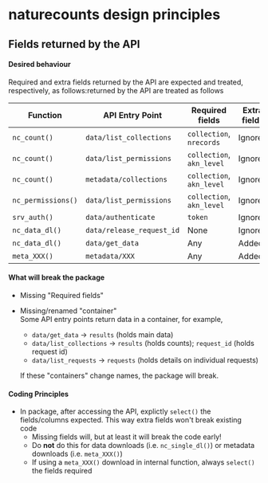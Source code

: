 # naturecounts design principles

## Fields returned by the API

#### Desired behaviour
Required and extra fields returned by the API are expected and treated, respectively, as follows:returned by the API are treated as follows

Function           | API Entry Point           | Required fields            | Extra fields
------------------ |-------------------------- | -------------------------- | ------------
`nc_count()`       | `data/list_collections`   |  `collection`, `nrecords`  | Ignored
`nc_count()`       | `data/list_permissions`   |  `collection`, `akn_level` | Ignored
`nc_count()`       | `metadata/collections`    |  `collection`, `akn_level` | Ignored
`nc_permissions()` | `data/list_permissions`   |  `collection`, `akn_level` | Ignored
`srv_auth()`       | `data/authenticate`       |  `token`                   | Ignored
`nc_data_dl()`     | `data/release_request_id` |  None                      | Ignored
`nc_data_dl()`     | `data/get_data`           |  Any                       | Added
`meta_XXX()`       | `metadata/XXX`            |  Any                       | Added

#### What will break the package
- Missing "Required fields" 
- Missing/renamed "container"  
  Some API entry points return data in a container, for example, 
  
  - `data/get_data` -> `results` (holds main data)
  - `data/list_collections` -> `results` (holds counts); `request_id` (holds request id)
  - `data/list_requests` -> `requests` (holds details on individual requests)

  If these "containers" change names, the package will break.

#### Coding Principles
- In package, after accessing the API, explictly `select()` the fields/columns expected. This way extra fields won't break existing code 
  - Missing fields will, but at least it will break the code early!
  - Do **not** do this for data downloads (i.e. `nc_single_dl()`) or metadata downloads (i.e. `meta_XXX()`)
  - If using a `meta_XXX()` download in internal function, always `select()` the fields required
  